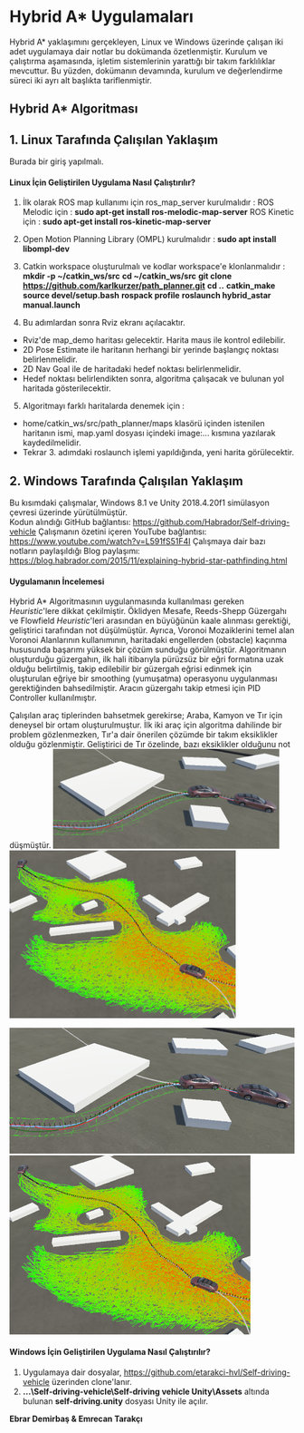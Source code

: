 # Hybrid A* Uygulamaları
Hybrid A* yaklaşımını gerçekleyen, Linux ve Windows üzerinde çalışan iki adet uygulamaya dair notlar bu dokümanda özetlenmiştir. Kurulum ve çalıştırma aşamasında, işletim sistemlerinin yarattığı bir takım farklılıklar mevcuttur. Bu yüzden, dokümanın devamında, kurulum ve değerlendirme süreci iki ayrı alt başlıkta tariflenmiştir. 
## Hybrid A* Algoritması



## 1. Linux Tarafında Çalışılan Yaklaşım

Burada bir giriş yapılmalı.

#### Linux İçin Geliştirilen Uygulama Nasıl Çalıştırılır?
1. İlk olarak ROS map kullanımı için ros_map_server kurulmalıdır : 
ROS Melodic için : 
**sudo apt-get install ros-melodic-map-server**
ROS Kinetic için : 
**sudo apt-get install ros-kinetic-map-server**
2. Open Motion Planning Library (OMPL) kurulmalıdır :
**sudo apt install libompl-dev**
3. Catkin workspace oluşturulmalı ve kodlar workspace'e klonlanmalıdır :
**mkdir -p ~/catkin_ws/src**
**cd ~/catkin_ws/src**
**git clone https://github.com/karlkurzer/path_planner.git**
**cd .\.**
**catkin_make**
**source devel/setup.bash**
**rospack profile**
**roslaunch hybrid_astar manual.launch**

4. Bu adımlardan sonra Rviz ekranı açılacaktır.
* Rviz'de map_demo haritası gelecektir. Harita maus ile kontrol edilebilir.
* 2D Pose Estimate ile haritanın herhangi bir yerinde başlangıç noktası belirlenmelidir. 
* 2D Nav Goal ile de haritadaki hedef noktası belirlenmelidir.
* Hedef noktası belirlendikten sonra, algoritma çalışacak ve bulunan yol haritada gösterilecektir.

5. Algoritmayı farklı haritalarda denemek için : 
* home/catkin_ws/src/path_planner/maps klasörü içinden istenilen haritanın ismi, map.yaml dosyası içindeki image:... kısmına yazılarak kaydedilmelidir.
* Tekrar 3. adımdaki roslaunch işlemi yapıldığında, yeni harita görülecektir.


## 2. Windows Tarafında Çalışılan Yaklaşım
Bu kısımdaki çalışmalar, Windows 8.1 ve Unity 2018.4.20f1 simülasyon çevresi üzerinde yürütülmüştür.  
Kodun alındığı GitHub bağlantısı: https://github.com/Habrador/Self-driving-vehicle
Çalışmanın özetini içeren YouTube bağlantısı: https://www.youtube.com/watch?v=L591fS51F4I
Çalışmaya dair bazı notların paylaşıldığı Blog paylaşımı:  https://blog.habrador.com/2015/11/explaining-hybrid-star-pathfinding.html

#### Uygulamanın İncelemesi
Hybrid A* Algoritmasının uygulanmasında kullanılması gereken *Heuristic*'lere dikkat çekilmiştir. Öklidyen Mesafe, Reeds-Shepp Güzergahı ve Flowfield *Heuristic*'leri arasından en büyüğünün kaale alınması gerektiği, geliştirici tarafından not düşülmüştür. Ayrıca, Voronoi Mozaiklerini temel alan Voronoi Alanlarının kullanımının, haritadaki engellerden (obstacle) kaçınma hususunda başarımı yüksek bir çözüm sunduğu görülmüştür. Algoritmanın oluşturduğu güzergahın, ilk hali itibarıyla pürüzsüz bir eğri formatına uzak olduğu belirtilmiş, takip edilebilir bir güzergah eğrisi edinmek için oluşturulan eğriye bir smoothing (yumuşatma) operasyonu uygulanması gerektiğinden bahsedilmiştir. Aracın güzergahı takip etmesi için PID Controller kullanılmıştır.

Çalışılan araç tiplerinden bahsetmek gerekirse; Araba, Kamyon ve Tır için deneysel bir ortam oluşturulmuştur. İlk iki araç için algoritma dahilinde bir problem gözlenmezken, Tır'a dair önerilen çözümde bir takım eksiklikler olduğu gözlenmiştir. Geliştirici de Tır özelinde, bazı eksiklikler olduğunu not düşmüştür. 
<img src="https://github.com/etarakci-hvl/severalStuff/blob/master/Capture2.PNG" width="400">
<img src="https://github.com/etarakci-hvl/severalStuff/blob/master/Capture3.PNG" width="400">

![Win_Image_1](https://github.com/etarakci-hvl/severalStuff/blob/master/Capture2.PNG)
![Win_Image_2](https://github.com/etarakci-hvl/severalStuff/blob/master/Capture3.PNG)

#### Windows İçin Geliştirilen Uygulama Nasıl Çalıştırılır?
1. Uygulamaya dair dosyalar, https://github.com/etarakci-hvl/Self-driving-vehicle üzerinden clone'lanır.
2. **...\Self-driving-vehicle\Self-driving vehicle Unity\Assets** altında bulunan **self-driving.unity** dosyası Unity ile açılır. 


**Ebrar Demirbaş & Emrecan Tarakçı**
